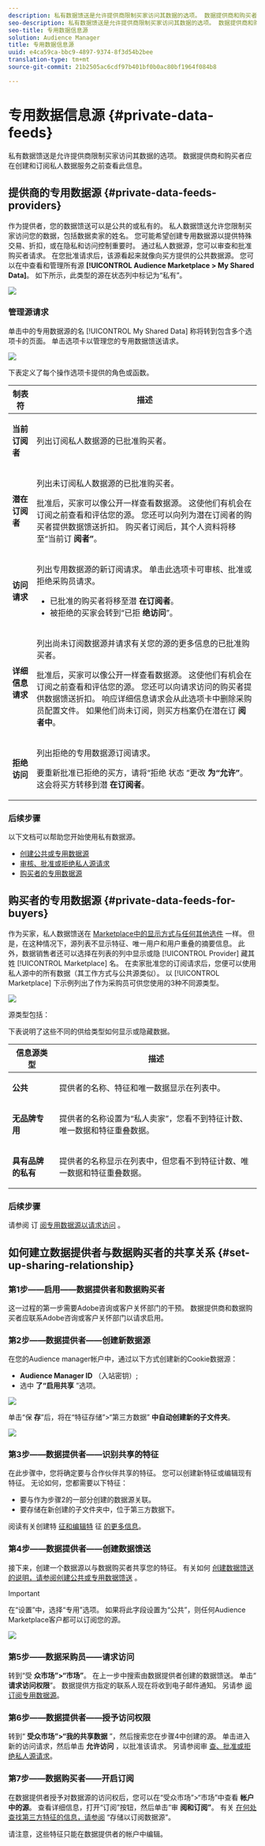 ```yaml
---
description: 私有数据馈送是允许提供商限制买家访问其数据的选项。 数据提供商和购买者应在创建和订阅私人数据服务之前查看此信息。
seo-description: 私有数据馈送是允许提供商限制买家访问其数据的选项。 数据提供商和购买者应在创建和订阅私人数据服务之前查看此信息。
seo-title: 专用数据信息源
solution: Audience Manager
title: 专用数据信息源
uuid: e4ca59ca-bbc9-4897-9374-8f3d54b2bee
translation-type: tm+mt
source-git-commit: 21b2505ac6cdf97b401bf0b0ac80bf1964f084b8

---
```



# 专用数据信息源 {#private-data-feeds}

私有数据馈送是允许提供商限制买家访问其数据的选项。 数据提供商和购买者应在创建和订阅私人数据服务之前查看此信息。

<!-- c_marketplace_privatefeed.xml -->

## 提供商的专用数据源 {#private-data-feeds-providers}

作为提供者，您的数据馈送可以是公共的或私有的。 私人数据馈送允许您限制买家访问您的数据，包括数据卖家的姓名。 您可能希望创建专用数据源以提供特殊交易、折扣，或在隐私和访问控制重要时。 通过私人数据源，您可以审查和批准购买者请求。 在您批准请求后，该源看起来就像向买方提供的公共数据源。 您可以在中查看和管理所有源 **[!UICONTROL Audience Marketplace > My Shared Data]**。 如下所示，此类型的源在状态列中标记为“私有”。

![](assets/my_shared_data.png)

### 管理源请求

单击中的专用数据源的名 [!UICONTROL My Shared Data] 称将转到包含多个选项卡的页面。 单击选项卡以管理您的专用数据馈送请求。

![](assets/shared_data_tabs.png)

下表定义了每个操作选项卡提供的角色或函数。

<table id="table_AFB429CA52A34658859448D9A5215F9F"> 
 <thead> 
  <tr> 
   <th colname="col1" class="entry"> 制表符 </th> 
   <th colname="col2" class="entry"> 描述 </th> 
  </tr> 
 </thead>
 <tbody> 
  <tr> 
   <td colname="col1"> <p> <b><span class="uicontrol"> 当前订阅者</span></b> </p> </td> 
   <td colname="col2"> <p>列出订阅私人数据源的已批准购买者。 </p> </td> 
  </tr> 
  <tr> 
   <td colname="col1"> <p> <b><span class="uicontrol"> 潜在订阅者</span></b> </p> </td> 
   <td colname="col2"> <p>列出未订阅私人数据源的已批准购买者。 </p> <p>批准后，买家可以像公开一样查看数据源。 这使他们有机会在订阅之前查看和评估您的源。 您还可以向列为潜在订阅者的购买者提供数据馈送折扣。 购买者订阅后，其个人资料将移至“当前订 <b><span class="uicontrol"> 阅者”</span></b>。 </p> </td>
  </tr> 
  <tr> 
   <td colname="col1"> <p> <b><span class="uicontrol"> 访问请求</span></b> </p> </td>
   <td colname="col2"> <p>列出专用数据源的新订阅请求。 单击此选项卡可审核、批准或拒绝采购员请求。 </p>
    <ul id="ul_BE0A835A90B14C05B3F63226B79D052D"> 
     <li id="li_2C5686CEB6F4430BA18AED5AD75C330A">已批准的购买者将移至潜 <b><span class="uicontrol"> 在订阅者</span></b>。 </li>
     <li id="li_929591FCF81E43A3881813BDBD3AC278">被拒绝的买家会转到“已拒 <b><span class="uicontrol"> 绝访问</span></b>”。 </li>
    </ul> </td>
  </tr>
  <tr> 
   <td colname="col1"> <p> <b><span class="uicontrol"> 详细信息请求</span></b> </p> </td>
   <td colname="col2"> <p>列出尚未订阅数据源并请求有关您的源的更多信息的已批准购买者。 </p> <p>批准后，买家可以像公开一样查看数据源。 这使他们有机会在订阅之前查看和评估您的源。 您还可以向请求访问的购买者提供数据馈送折扣。 响应详细信息请求会从此选项卡中删除采购员配置文件。 如果他们尚未订阅，则买方档案仍在潜在订 <b><span class="uicontrol"> 阅者中</span></b>。 </p> </td>
  </tr>
  <tr> 
   <td colname="col1"> <p> <b><span class="uicontrol"> 拒绝访问</span></b> </p> </td> 
   <td colname="col2"> <p>列出拒绝的专用数据源订阅请求。 </p> <p>要重新批准已拒绝的买方，请将“拒绝 <span class="wintitle"> 状态</span> ”更改 <b><span class="uicontrol"> 为“允许”</span></b>。 这会将买方转移到潜 <b><span class="uicontrol"> 在订阅者</span></b>。 </p> </td> 
  </tr> 
 </tbody> 
</table>

### 后续步骤

以下文档可以帮助您开始使用私有数据源。

* [创建公共或专用数据源](../../features/audience-marketplace/marketplace-data-providers/marketplace-create-manage-feeds.md#create-public-private-data-feed)
* [审核、批准或拒绝私人源请求](../../features/audience-marketplace/marketplace-data-providers/marketplace-create-manage-feeds.md#manage-private-requests)
* [购买者的专用数据源](../../features/audience-marketplace/marketplace-private-feeds.md#private-data-feeds-for-buyers)

## 购买者的专用数据源 {#private-data-feeds-for-buyers}

作为买家，私人数据馈送在 [Marketplace中的显示方式与任何其他选件](../../features/audience-marketplace/marketplace-data-buyers/marketplace-data-buyers.md#about-marketplace) 一样。 但是，在这种情况下，源列表不显示特征、唯一用户和用户重叠的摘要信息。 此外，数据销售者还可以选择在列表的列中显示或隐 [!UICONTROL Provider] 藏其姓 [!UICONTROL Marketplace] 名。 在卖家批准您的订阅请求后，您便可以使用私人源中的所有数据（其工作方式与公共源类似）。 以 [!UICONTROL Marketplace] 下示例列出了作为采购员可供您使用的3种不同源类型。

![](assets/buyer_marketplace.png)

源类型包括：

下表说明了这些不同的供给类型如何显示或隐藏数据。

<table id="table_41D4A798ACF548A3A03ACB427CA4652D"> 
 <thead> 
  <tr> 
   <th colname="col1" class="entry"> 信息源类型 </th> 
   <th colname="col2" class="entry"> 描述 </th> 
  </tr> 
 </thead>
 <tbody> 
  <tr> 
   <td colname="col1"> <p><b><span class="uicontrol"> 公共</span></b> </p> </td> 
   <td colname="col2"> <p>提供者的名称、特征和唯一数据显示在列表中。 </p> </td> 
  </tr> 
  <tr> 
   <td colname="col1"> <p><b><span class="uicontrol"> 无品牌专用</span></b> </p> </td> 
   <td colname="col2"> <p>提供者的名称设置为“私人卖家”，您看不到特征计数、唯一数据和特征重叠数据。 </p> </td> 
  </tr> 
  <tr> 
   <td colname="col1"> <p><b><span class="uicontrol"> 具有品牌的私有</span></b> </p> </td> 
   <td colname="col2"> <p>提供者的名称显示在列表中，但您看不到特征计数、唯一数据和特征重叠数据。 </p> </td> 
  </tr> 
 </tbody> 
</table>

### 后续步骤

请参阅 订 [阅专用数据源以请求访问](../../features/audience-marketplace/marketplace-data-buyers/marketplace-manage-subscriptions.md#subscript-private-data-feed) 。

## 如何建立数据提供者与数据购买者的共享关系 {#set-up-sharing-relationship}

### 第1步——启用——数据提供者和数据购买者

这一过程的第一步需要Adobe咨询或客户关怀部门的干预。 数据提供商和数据购买者应联系Adobe咨询或客户关怀部门以请求启用。

### 第2步——数据提供者——创建新数据源

在您的Audience manager帐户中，通过以下方式创建新的Cookie数据源：

* **Audience Manager ID** （入站密钥）;
* 选中 **了“启用共享** ”选项。

![](assets/create-datasource.png)

单击“保 **存**”后，将在“特征存储”&gt;“第三方数据” **中自动创建新的子文件夹**。

![](assets/folder-structure.png)

### 第3步——数据提供者——识别共享的特征

在此步骤中，您将确定要与合作伙伴共享的特征。 您可以创建新特征或编辑现有特征。 无论如何，您都需要以下特征：

* 要与作为步骤2的一部分创建的数据源关联。
* 要存储在新创建的子文件夹中，位于第三方数据下。

阅读有关创建特 [征和编辑特](/help/using/features/traits/create-onboarded-rule-based-traits.md) 征 [的更多信息](/help/using/features/traits/manage-trait-rules.md#edit-trait)。

### 第4步——数据提供者——创建数据馈送

接下来，创建一个数据源以与数据购买者共享您的特征。 有关如何 [创建数据馈送的说明，请参阅创建公共或专用数据馈送](/help/using/features/audience-marketplace/marketplace-data-providers/marketplace-create-manage-feeds.md) 。

>[!IMPORTANT]
>
>在“设置”中，选择“专用”选项。 如果将此字段设置为“公共”，则任何Audience Marketplace客户都可以订阅您的源。

![](assets/create-data-feed.png)

### 第5步——数据采购员——请求访问

转到“受 **众市场”&gt;“市场”**。 在上一步中搜索由数据提供者创建的数据馈送。 单击“ **请求访问权限**”。 数据提供方指定的联系人现在将收到电子邮件通知。 另请参 [阅订阅专用数据源](/help/using/features/audience-marketplace/marketplace-data-buyers/marketplace-manage-subscriptions.md#subscript-private-data-feed)。

### 第6步——数据提供者——授予访问权限

转到“ **受众市场”&gt;“我的共享数据** ”，然后搜索您在步骤4中创建的源。 单击进入新的访问请求，然后单击 **允许访问** ，以批准该请求。 另请参阅审 [查、批准或拒绝私人源请求](/help/using/features/audience-marketplace/marketplace-data-providers/marketplace-create-manage-feeds.md#manage-private-requests)。

### 第7步——数据购买者——开启订阅

在数据提供者授予对数据源的访问权后，您可以在“受众市场”&gt;“市场”中查看 **帐户中的源**。 查看详细信息，打开“订阅”按钮，然后单击“审 **阅和订阅”**。 有关 [在何处查找第三方特征的信息，请参阅](/help/using/features/audience-marketplace/marketplace-data-buyers/marketplace-manage-subscriptions.md#find-subscribed-data-fee) “存储以订阅数据源”。

请注意，这些特征只能在数据提供者的帐户中编辑。




